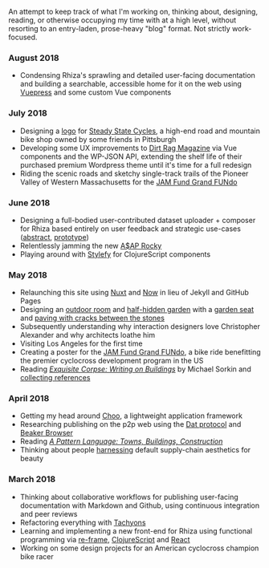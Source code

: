 An attempt to keep track of what I'm working on, thinking about, designing, reading, or otherwise occupying my time with at a high level, without resorting to an entry-laden, prose-heavy "blog" format. Not strictly work-focused.

### August 2018

* Condensing Rhiza's sprawling and detailed user-facing documentation and building a searchable, accessible home for it on the web using [Vuepress](https://vuepress.vuejs.org/) and some custom Vue components

### July 2018

* Designing a [logo](https://www.dropbox.com/s/wtem9rskg28l8fi/Diamond%20-%20Wordmark%20-%20WB.png?dl=0) for [Steady State Cycles](https://steadystatecycles.com/), a high-end road and mountain bike shop owned by some friends in Pittsburgh
* Developing some UX improvements to [Dirt Rag Magazine](http://dirtragmag.com/) via Vue components and the WP-JSON API, extending the shelf life of their purchased premium Wordpress theme until it's time for a full redesign
* Riding the scenic roads and sketchy single-track trails of the Pioneer Valley of Western Massachusetts for the [JAM Fund Grand FUNdo](https://www.dropbox.com/s/8gpy5bqtryv7xas/PROOF%20Fundo%20Poster.png?dl=0)

### June 2018

* Designing a full-bodied user-contributed dataset uploader + composer for Rhiza based entirely on user feedback and strategic use-cases ([abstract](https://www.dropbox.com/s/nsreuzyrqnfmteb/Abstract%2C%20User-Uploaded%20Data%20Expansion%20in%20Rhiza.pdf?dl=0), [prototype](https://github.com/jamesacklin/user-contrib-prototype))
* Relentlessly jamming the new [A$AP Rocky](http://www.vulture.com/2018/05/review-ausdap-rockys-album-testing.html)
* Playing around with [Stylefy](https://github.com/Jarzka/stylefy) for ClojureScript components

### May 2018

* Relaunching this site using [Nuxt](http://www.nuxtjs.org/) and [Now](https://zeit.co/now) in lieu of Jekyll and GitHub Pages
* Designing an [outdoor room](http://www.iwritewordsgood.com/apl/patterns/apl163.htm) and [half-hidden garden](http://www.iwritewordsgood.com/apl/patterns/apl111.htm) with a [garden seat](http://www.iwritewordsgood.com/apl/patterns/apl176.htm) and [paving with cracks between the stones](http://www.iwritewordsgood.com/apl/patterns/apl247.htm)
* Subsequently understanding why interaction designers love Christopher Alexander and why architects loathe him
* Visiting Los Angeles for the first time
* Creating a poster for the [JAM Fund Grand FUNdo](https://www.dropbox.com/s/8gpy5bqtryv7xas/PROOF%20Fundo%20Poster.png?dl=0), a bike ride benefitting the premier cyclocross development program in the US
* Reading _[Exquisite Corpse: Writing on Buildings](https://www.versobooks.com/books/778-exquisite-corpse)_ by Michael Sorkin and [collecting references](https://www.are.na/james-acklin/exquisite-corpse-references)

### April 2018

* Getting my head around [Choo](https://choo.io/), a lightweight application framework
* Researching publishing on the p2p web using the [Dat protocol](https://datproject.org/) and [Beaker Browser](https://beakerbrowser.com/)
* Reading _[A Pattern Language: Towns, Buildings, Construction](https://en.wikipedia.org/wiki/A_Pattern_Language)_
* Thinking about people [harnessing](https://www.are.na/clint-soren/lot-2046) default supply-chain aesthetics for beauty

### March 2018

* Thinking about collaborative workflows for publishing user-facing documentation with Markdown and Github, using continuous integration and peer reviews
* Refactoring everything with [Tachyons](http://tachyons.io/)
* Learning and implementing a new front-end for Rhiza using functional programming via [re-frame](https://github.com/Day8/re-frame), [ClojureScript](https://clojurescript.org/) and [React](https://reactjs.org/)
* Working on some design projects for an American cyclocross champion bike racer
